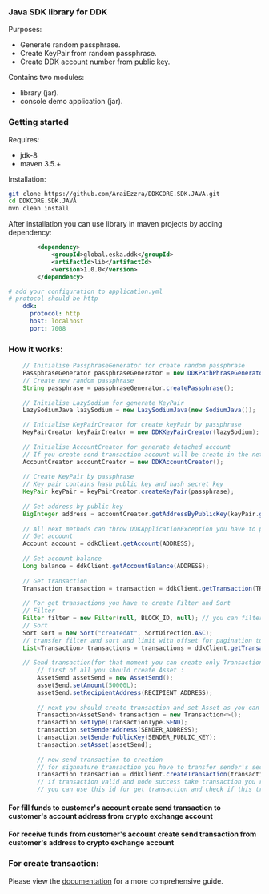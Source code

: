 ### Java SDK library for DDK

Purposes:
- Generate random passphrase.
- Create KeyPair from random passphrase.
- Create DDK account number from public key.

Contains two modules:
- library (jar).
- console demo application (jar).

### Getting started

Requires:
- jdk-8
- maven 3.5.+

Installation:
```bash
git clone https://github.com/AraiEzzra/DDKCORE.SDK.JAVA.git
cd DDKCORE.SDK.JAVA
mvn clean install
```

After installation you can use library in maven projects by adding dependency:
```xml
        <dependency>
            <groupId>global.eska.ddk</groupId>
            <artifactId>lib</artifactId>
            <version>1.0.0</version>
        </dependency>
```

```yaml
# add your configuration to application.yml
# protocol should be http
    ddk:
      protocol: http
      host: localhost
      port: 7008
```

### How it works:
```java
    // Initialise PassphraseGenerator for create random passphrase
    PassphraseGenerator passphraseGenerator = new DDKPathPhraseGenerator();
    // Create new random passphrase
    String passphrase = passphraseGenerator.createPassphrase();
    
    // Initialise LazySodium for generate KeyPair
    LazySodiumJava lazySodium = new LazySodiumJava(new SodiumJava());

    // Initialise KeyPairCreator for create keyPair by passphrase
    KeyPairCreator keyPairCreator = new DDKKeyPairCreator(lazySodium);
    
    // Initialise AccountCreator for generate detached account
    // If you create send transaction account will be create in the network
    AccountCreator accountCreator = new DDKAccountCreator();
    
    // Create KeyPair by passphrase
    // Key pair contains hash public key and hash secret key
    KeyPair keyPair = keyPairCreator.createKeyPair(passphrase);
    
    // Get address by public key
    BigInteger address = accountCreator.getAddressByPublicKey(keyPair.getPublicKey());
    
    // All next methods can throw DDKApplicationException you have to process it
    // Get account
    Account account = ddkClient.getAccount(ADDRESS);
    
    // Get account balance
    Long balance = ddkClient.getAccountBalance(ADDRESS);
    
    // Get transaction
    Transaction transaction = transaction = ddkClient.getTransaction(TRANSACTION_ID)
    
    // For get transactions you have to create Filter and Sort
    // Filter
    Filter filter = new Filter(null, BLOCK_ID, null); // you can filter by block id, Transaction type and senderPublicKey
    // Sort
    Sort sort = new Sort("createdAt", SortDirection.ASC);
    // transfer filter and sort and limit with offset for pagination to getTransactions method
    List<Transaction> transactions = transactions = ddkClient.getTransactions(filter, 10, 0, sort);
    
    // Send transaction(for that moment you can create only TransactionType.SEND and AssetSend)
        // first of all you should create Asset :
        AssetSend assetSend = new AssetSend();
        assetSend.setAmount(50000L);
        assetSend.setRecipientAddress(RECIPIENT_ADDRESS);
        
        // next you should create transaction and set Asset as you can see below:
        Transaction<AssetSend> transaction = new Transaction<>();
        transaction.setType(TransactionType.SEND);
        transaction.setSenderAddress(SENDER_ADDRESS);
        transaction.setSenderPublicKey(SENDER_PUBLIC_KEY);
        transaction.setAsset(assetSend);
        
        // now send transaction to creation
        // for signnature transaction you have to transfer sender's secret
        Transaction transaction = ddkClient.createTransaction(transaction, SECRET);
        // if transaction valid and node success take transaction you receive transaction with id
        // you can use this id for get transaction and check if this transaction successfully apply to network

```

#### For fill funds to customer's account create send transaction to customer's account address from crypto exchange account
#### For receive funds from customer's account create send transaction from customer's address to crypto exchange account


### For create transaction:
Please view the 
[documentation](https://github.com/AraiEzzra/DDKCORE/blob/master/docs/api/transaction.md#create-transaction) 
for a more comprehensive guide.
